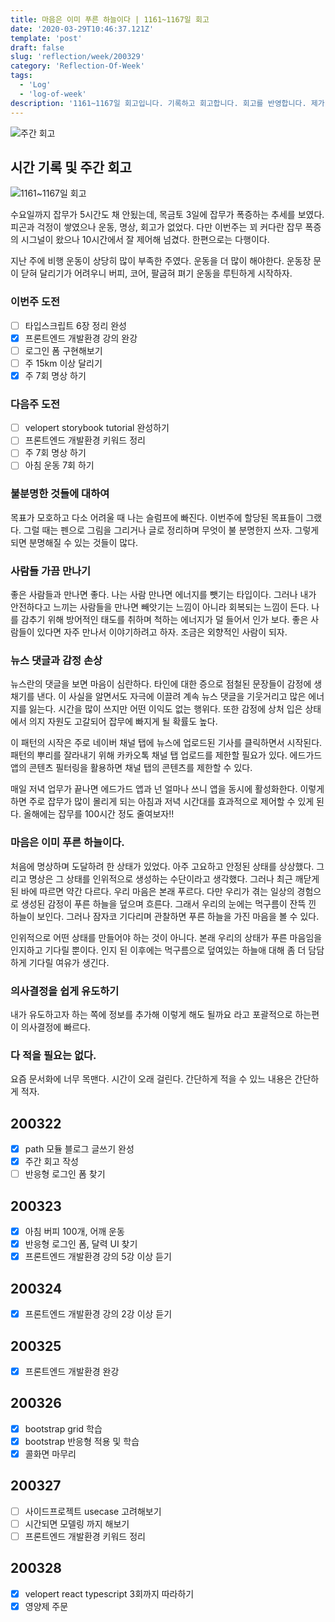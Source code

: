 ```yaml
---
title: 마음은 이미 푸른 하늘이다 | 1161~1167일 회고
date: '2020-03-29T10:46:37.121Z'
template: 'post'
draft: false
slug: 'reflection/week/200329'
category: 'Reflection-Of-Week'
tags:
  - 'Log'
  - 'log-of-week'
description: '1161~1167일 회고입니다. 기록하고 회고합니다. 회고를 반영합니다. 제가 자라는 방식입니다.'
---
```

![주간 회고](https://imgur.com/PwMHNaY.png)


## 시간 기록 및 주간 회고 

![1161~1167일 회고](https://imgur.com/U4MKThb.png)


수요일까지 잡무가 5시간도 채 안됬는데, 목금토 3일에 잡무가 폭증하는 추세를 보였다. 피곤과 걱정이 쌓였으나 운동, 명상, 회고가 없었다. 다만 이번주는 꾀 커다란 잡무 폭증의 시그널이 왔으나 10시간에서 잘 제어해 넘겼다. 한편으로는 다행이다. 

지난 주에 비행 운동이 상당히 많이 부족한 주였다. 운동을 더 많이 해야한다. 운동장 문이 닫혀 달리기가 어려우니 버피, 코어, 팔굽혀 펴기 운동을 루틴하게 시작하자. 

### 이번주 도전
- [ ] 타입스크립트 6장 정리 완성
- [x] 프론트엔드 개발환경 강의 완강 
- [ ] 로그인 폼 구현해보기 
- [ ] 주 15km 이상 달리기 
- [x] 주 7회 명상 하기 

### 다음주 도전
- [ ] velopert storybook tutorial 완성하기
- [ ] 프론트엔드 개발환경 키워드 정리
- [ ] 주 7회 명상 하기 
- [ ] 아침 운동 7회 하기

### 불분명한 것들에 대하여
목표가 모호하고 다소 어려울 때 나는 슬럼프에 빠진다. 이번주에 할당된 목표들이 그랬다. 그럴 때는 펜으로 그림을 그리거나 글로 정리하며 무엇이 불 분명한지 쓰자. 그렇게 되면 분명해질 수 있는 것들이 많다. 

### 사람들 가끔 만나기 
좋은 사람들과 만나면 좋다. 나는 사람 만나면 에너지를 뺏기는 타입이다. 그러나 내가 안전하다고 느끼는 사람들을 만나면 빼앗기는 느낌이 아니라 회복되는 느낌이 든다. 나를 감추기 위해 방어적인 태도를 취하며 척하는 에너지가 덜 들어서 인가 보다. 좋은 사람들이 있다면 자주 만나서 이야기하려고 하자. 조금은 외향적인 사람이 되자.

### 뉴스 댓글과 감정 손상
뉴스란의 댓글을 보면 마음이 심란하다. 타인에 대한 증으로 점철된 문장들이 감정에 생채기를 낸다. 이 사실을 알면서도 자극에 이끌려 계속 뉴스 댓글을 기웃거리고 많은 에너지를 잃는다. 시간을 많이 쓰지만 어떤 이익도 없는 행위다. 또한 감정에 상처 입은 상태에서 의지 자원도 고갈되어 잡무에 빠지게 될 확률도 높다. 

이 패턴의 시작은 주로 네이버 채널 탭에 뉴스에 업로드된 기사를 클릭하면서 시작된다. 패턴의 뿌리를 잘라내기 위해 카카오톡 채널 탭 업로드를 제한할 필요가 있다. 에드가드 앱의 콘텐츠 필터링을 활용하면 채널 탭의 콘텐츠를 제한할 수 있다. 

매일 저녁 업무가 끝나면 에드가드 앱과 넌 얼마나 쓰니 앱을 동시에 활성화한다. 이렇게 하면 주로 잡무가 많이 몰리게 되는 아침과 저녁 시간대를 효과적으로 제어할 수 있게 된다. 올해에는 잡무를 100시간 정도 줄여보자!! 

### 마음은 이미 푸른 하늘이다.
처음에 명상하며 도달하려 한 상태가 있었다. 아주 고요하고 안정된 상태를 상상했다. 그리고 명상은 그 상태를 인위적으로 생성하는 수단이라고 생각했다. 그러나 최근 깨닫게 된 바에 따르면 약간 다르다. 우리 마음은 본래 푸르다. 다만 우리가 겪는 일상의 경험으로 생성된 감정이 푸른 하늘을 덮으며 흐른다. 그래서 우리의 눈에는 먹구름이 잔뜩 낀 하늘이 보인다. 그러나 잠자코 기다리며 관찰하면 푸른 하늘을 가진 마음을 볼 수 있다.

인위적으로 어떤 상태를 만들어야 하는 것이 아니다. 본래 우리의 상태가 푸른 마음임을 인지하고 기다릴 뿐이다. 인지 된 이후에는 먹구름으로 덮여있는 하늘애 대해 좀 더 담담하게 기다릴 여유가 생긴다. 

### 의사결정을 쉽게 유도하기 
내가 유도하고자 하는 쪽에 정보를 추가해 이렇게 해도 될까요 라고 포괄적으로 하는편이 의사결정에 빠르다. 

### 다 적을 필요는 없다.
요즘 문서화에 너무 목맨다. 시간이 오래 걸린다. 간단하게 적을 수 있느 내용은 간단하게 적자. 




## 200322

- [x] path 모듈 블로그 글쓰기 완성
- [x] 주간 회고 작성
- [ ] 반응형 로그인 폼 찾기 

## 200323

- [x] 아침 버피 100개, 어깨 운동
- [x] 반응형 로그인 폼, 달력 UI 찾기  
- [x] 프론트엔드 개발환경 강의 5강 이상 듣기 

## 200324

- [x] 프론트엔드 개발환경 강의 2강 이상 듣기 
## 200325

- [x] 프론트엔드 개발환경 완강 

## 200326

- [x] bootstrap grid 학습 
- [x] bootstrap 반응형 적용 및 학습 
- [x] 콜화면 마무리

## 200327
- [ ] 사이드프로젝트 usecase 고려해보기 
- [ ] 시간되면 모델링 까지 해보기 
- [ ] 프론트엔드 개발환경 키워드 정리 

## 200328
- [x] velopert react typescript 3회까지 따라하기 
- [x] 영양제 주문